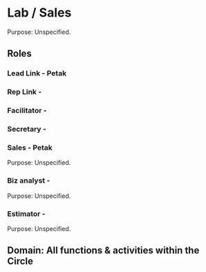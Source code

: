# Lab / Sales
Purpose: Unspecified.

## Roles

### Lead Link - Petak
### Rep Link -
### Facilitator -
### Secretary -

### Sales - Petak
Purpose: Unspecified.

### Biz analyst -
Purpose: Unspecified.

### Estimator -
Purpose: Unspecified.

## Domain: All functions & activities within the Circle
